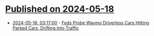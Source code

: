 # [Published on 2024-05-18](index.md)

* [2024-05-18, 03:17:00](https://soylentnews.org/article.pl?sid=24/05/17/0228217&from=rss) - [Feds Probe Waymo Driverless Cars Hitting Parked Cars, Drifting Into Traffic](https://soylentnews.org/article.pl?sid=24/05/17/0228217&from=rss)
